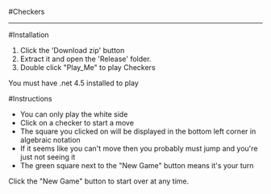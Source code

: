 #Checkers
<hr/>

#Installation<br/>
<ol>
<li>Click the 'Download zip' button</li>
<li>Extract it and open the 'Release' folder.</li>
<li>Double click "Play_Me" to play Checkers</li>
</ol>
You must have .net 4.5 installed to play

#Instructions
<ul>
<li>You can only play the white side</li>
<li>Click on a checker to start a move</li>
<li>The square you clicked on will be displayed in the bottom left corner in algebraic notation</li>
<li>If it seems like you can't move then you probably must jump and you're just not seeing it</li>
<li>The green square next to the "New Game" button means it's your turn</li>
</ul>
Click the "New Game" button to start over at any time.

